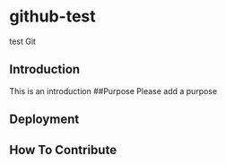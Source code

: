 # github-test
test Git
## Introduction
This is an introduction
##Purpose
Please add a purpose
## Deployment


## How To Contribute